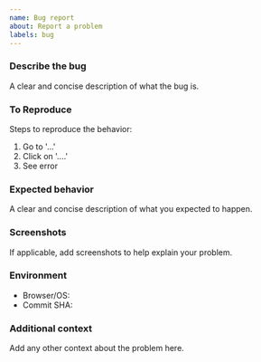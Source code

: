 ```yaml
---
name: Bug report
about: Report a problem
labels: bug
---
```


### Describe the bug
A clear and concise description of what the bug is.

### To Reproduce
Steps to reproduce the behavior:
1. Go to '...'
2. Click on '....'
3. See error

### Expected behavior
A clear and concise description of what you expected to happen.

### Screenshots
If applicable, add screenshots to help explain your problem.

### Environment
- Browser/OS:
- Commit SHA:

### Additional context
Add any other context about the problem here.